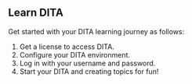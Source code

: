 ## Learn DITA
Get started with your DITA learning journey as follows:
1. Get a license to access DITA.
2. Configure your DITA environment.
3. Log in with your username and password.
4. Start your DITA and creating topics for fun!
